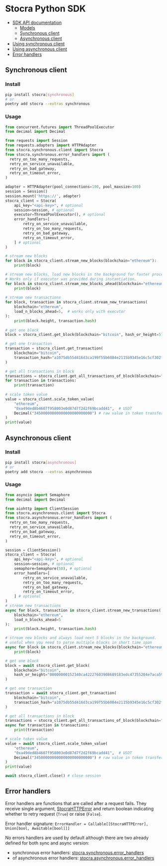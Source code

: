 # Stocra Python SDK
- [SDK API documentation](https://stocra.github.io/sdk-python/)
  - [Models](https://stocra.github.io/sdk-python/stocra/models.html)
  - [Synchronous client](https://stocra.github.io/sdk-python/stocra/synchronous/client.html)
  - [Asynchronous client](https://stocra.github.io/sdk-python/stocra/asynchronous/client.html)
- [Using synchronous client](#synchronous-client)
- [Using asynchronous client](#asynchronous-client)
- [Error handlers](#error-handlers)

## Synchronous client
### Install
```bash
pip install stocra[synchronous]
# or
poetry add stocra --extras synchronous
```
### Usage
```python
from concurrent.futures import ThreadPoolExecutor
from decimal import Decimal

from requests import Session
from requests.adapters import HTTPAdapter
from stocra.synchronous.client import Stocra
from stocra.synchronous.error_handlers import (
  retry_on_too_many_requests, 
  retry_on_service_unavailable,
  retry_on_bad_gateway,
  retry_on_timeout_error,
)

adapter = HTTPAdapter(pool_connections=100, pool_maxsize=100)
session = Session()
session.mount('https://', adapter)
stocra_client = Stocra(
    api_key="<api-key>", # optional
    session=session, # optional
    executor=ThreadPoolExecutor(), # optional
    error_handlers=[ 
        retry_on_service_unavailable,
        retry_on_too_many_requests,
        retry_on_bad_gateway,
        retry_on_timeout_error,
    ] # optional
)

# stream new blocks
for block in stocra_client.stream_new_blocks(blockchain="ethereum"):
    print(block)

# stream new blocks, load new blocks in the background for faster processing. 
# Works only if executor was provided during instantiation.
for block in stocra_client.stream_new_blocks_ahead(blockchain="ethereum", n_blocks_ahead=5):
    print(block)
    
# stream new transactions
for block, transaction in stocra_client.stream_new_transactions(
    blockchain="ethereum", 
    load_n_blocks_ahead=5,  # works only with executor 
):
    print(block.height, transaction.hash)
    
# get one block
block = stocra_client.get_block(blockchain="bitcoin", hash_or_height=57043)

# get one transaction
transaction = stocra_client.get_transaction(
    blockchain="bitcoin", 
    transaction_hash="a1075db55d416d3ca199f55b6084e2115b9345e16c5cf302fc80e9d5fbf5d48d"
)

# get all transactions in block
transactions = stocra_client.get_all_transactions_of_block(blockchain="bitcoin", block=block) 
for transaction in transactions:
    print(transaction)
    
# scale token value
value = stocra_client.scale_token_value(
    "ethereum", 
    "0xa49ded8b4607f958003e0d87d7f2d2f69bcadd41",  # USDT
    Decimal("34500000000000000000000000") # raw value in token transfer
)
print(value)
```
## Asynchronous client
### Install
```bash
pip install stocra[asynchronous]
# or
poetry add stocra --extras asynchronous
```
### Usage
```python
from asyncio import Semaphore
from decimal import Decimal

from aiohttp import ClientSession
from stocra.asynchronous.client import Stocra
from stocra.asynchronous.error_handlers import (
  retry_on_too_many_requests, 
  retry_on_service_unavailable,
  retry_on_bad_gateway,
  retry_on_timeout_error,
)

session = ClientSession()
stocra_client = Stocra(
    api_key="<api-key>", # optional
    session=session, # optional
    semaphore=Semaphore(50), # optional
    error_handlers=[
        retry_on_service_unavailable,
        retry_on_too_many_requests,
        retry_on_bad_gateway,
        retry_on_timeout_error,
    ] # optional
)
# stream new transactions
async for block, transaction in stocra_client.stream_new_transactions(
    blockchain="ethereum", 
    load_n_blocks_ahead=5
):
    print(block.height, transaction.hash)

# stream new blocks and always load next 5 blocks in the background.
# useful when you need to parse multiple blocks in short time span
async for block in stocra_client.stream_new_blocks(blockchain="ethereum", n_blocks_ahead=5):
    print(block)

# get one block
block = await stocra_client.get_block(
    blockchain="bitcoin",
    hash_or_height="00000000152340ca42227603908689183edc47355204e7aca59383b0aaac1fd8"
)

# get one transaction
transaction = await stocra_client.get_transaction(
    blockchain="bitcoin",
    transaction_hash="a1075db55d416d3ca199f55b6084e2115b9345e16c5cf302fc80e9d5fbf5d48d", 
)

# get all transactions in block
transactions = stocra_client.get_all_transactions_of_block(blockchain="bitcoin", block=block)
async for transaction in transactions:
    print(transaction)

# scale token value
value = await stocra_client.scale_token_value(
    "ethereum", 
    "0xa49ded8b4607f958003e0d87d7f2d2f69bcadd41",  # USDT
    Decimal("34500000000000000000000000") # raw value in token transfer
)
print(value)

await stocra_client.close() # close session
```
## Error handlers
Error handlers are functions that are called after a request fails. 
They receive single argument, [StocraHTTPError](https://stocra.github.io/sdk-python/stocra/models.html#StocraHTTPError) 
and return boolean indicating whether to retry request (`True`) or raise (`False`).

Error handler signature: `ErrorHandler = Callable[[StocraHTTPError], Union[bool, Awaitable[bool]]]`

No errors handlers are used by default although there are two already defined for both sync and async version: 
- synchronous error handlers: [stocra.synchronous.error_handlers](https://stocra.github.io/sdk-python/stocra/synchronous/error_handlers.html)
- of asynchronous error handlers: [stocra.asynchronous.error_handlers](https://stocra.github.io/sdk-python/stocra/asynchronous/error_handlers.html)
